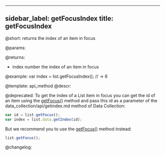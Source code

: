 
---
sidebar_label: getFocusIndex
title: getFocusIndex
---          

@short: returns the index of an item in focus


@params:


@returns:
- index		number		the index of an item in focus


@example:
var index = list.getFocusIndex(); // -> 6


@template: api_method
@descr:

@deprecated: To get the index of a List item in focus you can get the id of an item using the [getFocus()](list/api/list_getfocus_method.md) method and pass this id as a parameter of the data_collection/api/getindex.md method of Data Collection:
~~~js
var id = list.getFocus();
var index = list.data.getIndex(id);
~~~

But we recommend you to use the [getFocus()](list/api/list_getfocus_method.md) method instead:

~~~js
list.getFocus();
~~~
@changelog:


